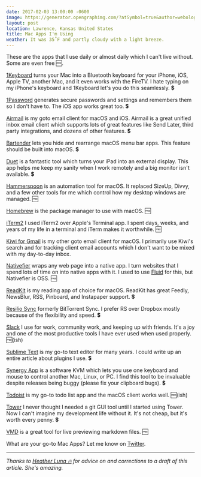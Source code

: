 ```yaml
---
date: 2017-02-03 13:00:00 -0600
image: https://generator.opengraphimg.com/?atSymbol=true&author=webology&authorSize=text-2xl&tags=&title=Mac+Apps+I%27m+Using
layout: post
location: Lawrence, Kansas United States
title: Mac Apps I'm Using
weather: It was 35˚F and partly cloudy with a light breeze.
---
```


These are the apps that I use daily or almost daily which I can't live without. Some are even free :free:.

[1Keyboard][] turns your Mac into a Bluetooth keyboard for your iPhone, iOS, Apple TV, another Mac, and it even works with the FireTV. I hate typing on my iPhone's keyboard and 1Keyboard let's you do this seamlessly. :heavy_dollar_sign:

[1Password][] generates secure passwords and settings and remembers them so I don't have to. The iOS app works great too. :heavy_dollar_sign:

[Airmail][] is my goto email client for macOS and iOS. Airmail is a great unified inbox email client which supports lots of great features like Send Later, third party integrations, and dozens of other features. :heavy_dollar_sign:

[Bartender][] lets you hide and rearrange macOS menu bar apps. This feature should be built into macOS. :heavy_dollar_sign:

[Duet][] is a fantastic tool which turns your iPad into an external display. This app helps me keep my sanity when I work remotely and a big monitor isn't available. :heavy_dollar_sign:

[Hammerspoon][] is an automation tool for macOS. It replaced SizeUp, Divvy, and a few other tools for me which control how my desktop windows are managed. :free:

[Homebrew][] is the package manager to use with macOS. :free:

[iTerm2][] I used iTerm2 over Apple's Terminal app. I spent days, weeks, and years of my life in a terminal and iTerm makes it worthwhile. :free:

[Kiwi for Gmail][] is my other goto email client for macOS. I primarily use Kiwi's search and for tracking client email accounts which I don't want to be mixed with my day-to-day inbox.

[Nativefier][] wraps any web page into a native app. I turn websites that I spend lots of time on into native apps with it. I used to use [Fluid][] for this, but Nativefier is OSS. :free:

[ReadKit][] is my reading app of choice for macOS. ReadKit has great Feedly, NewsBlur, RSS, Pinboard, and Instapaper support. :heavy_dollar_sign:

[Resilio Sync][] formerly BitTorrent Sync. I prefer RS over Dropbox mostly because of the flexibility and speed. :heavy_dollar_sign:

[Slack][] I use for work, community work, and keeping up with friends. It's a joy and one of the most productive tools I have ever used when used properly. :free:(ish)

[Sublime Text][] is my go-to text editor for many years. I could write up an entire article about plugins I use. :heavy_dollar_sign:

[Synergy App][] is a software KVM which lets you use one keyboard and mouse to control another Mac, Linux, or PC. I find this tool to be invaluable despite releases being buggy (please fix your clipboard bugs). :heavy_dollar_sign:

[Todoist][] is my go-to todo list app and the macOS client works well. :free:(ish)

[Tower][] I never thought I needed a git GUI tool until I started using Tower. Now I can't imagine my development life without it. It's not cheap, but it's worth every penny. :heavy_dollar_sign:

[VMD][] is a great tool for live previewing markdown files. :free:

What are your go-to Mac Apps? Let me know on [Twitter](https://twitter.com/webology).

----

*Thanks to [Heather Luna :fire:](https://twitter.com/h34th3r329) for advice on and corrections to a draft of this article. She's amazing.*

[1Keyboard]: http://www.eyalw.com/1keyboard
[1Password]: https://1password.com/
[Airmail]: http://airmailapp.com/
[Bartender]: https://www.macbartender.com/
[Duet]: http://www.duetdisplay.com/
[Fluid]: http://fluidapp.com/
[Hammerspoon]: http://www.hammerspoon.org/
[Homebrew]: http://brew.sh/
[Kiwi for Gmail]: http://kiwiforgmail.com/
[Nativefier]: https://github.com/jiahaog/nativefier
[ReadKit]: http://readkitapp.com/
[Resilio Sync]: https://getsync.com/
[Slack]: https://slack.com/
[Sublime Text]: https://www.sublimetext.com/
[Synergy App]: http://symless.com/synergy/
[Todoist]: https://en.todoist.com/
[Todoist]: https://en.todoist.com/mac
[Tower]: https://www.git-tower.com/mac/
[VMD]: https://github.com/yoshuawuyts/vmd
[iTerm2]: https://www.iterm2.com/